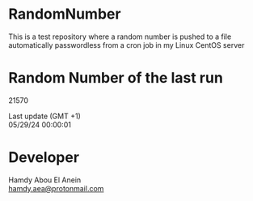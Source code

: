 # RandomNumber    
This is a test repository where a random number is pushed to a file automatically passwordless from a cron job in my Linux CentOS server    
# Random Number of the last run   
21570
      
Last update (GMT +1)    
05/29/24 00:00:01
# Developer    
Hamdy Abou El Anein   
hamdy.aea@protonmail.com
